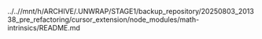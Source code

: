../..//mnt/h/ARCHIVE/.UNWRAP/STAGE1/backup_repository/20250803_201338_pre_refactoring/cursor_extension/node_modules/math-intrinsics/README.md